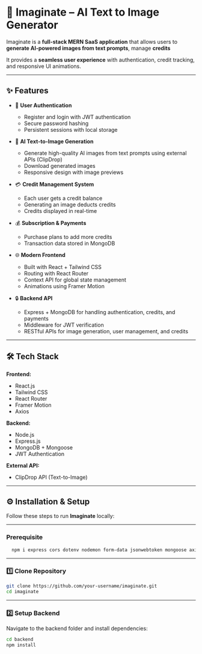 # 📸 Imaginate – AI Text to Image Generator

Imaginate is a **full-stack MERN SaaS application** that allows users to **generate AI-powered images from text prompts**, manage **credits**

 <!-- and purchase additional plans using **Razorpay**.   -->

It provides a **seamless user experience** with authentication, credit tracking, and responsive UI animations.

---

## ✨ Features

- 🔑 **User Authentication**

  - Register and login with JWT authentication
  - Secure password hashing
  - Persistent sessions with local storage

- 🎨 **AI Text-to-Image Generation**

  - Generate high-quality AI images from text prompts using external APIs (ClipDrop)
  - Download generated images
  - Responsive design with image previews

- 💳 **Credit Management System**

  - Each user gets a credit balance
  - Generating an image deducts credits
  - Credits displayed in real-time

- 💰 **Subscription & Payments**
  <!-- - Razorpay integration for secure payments   -->

  - Purchase plans to add more credits
  - Transaction data stored in MongoDB

- 🌐 **Modern Frontend**

  - Built with React + Tailwind CSS
  - Routing with React Router
  - Context API for global state management
  - Animations using Framer Motion
  <!-- - Responsive Navbar, Footer, and UI components   -->

- 🔒 **Backend API**
  - Express + MongoDB for handling authentication, credits, and payments
  - Middleware for JWT verification
  - RESTful APIs for image generation, user management, and credits

---

## 🛠️ Tech Stack

**Frontend:**

- React.js
- Tailwind CSS
- React Router
- Framer Motion
- Axios

**Backend:**

- Node.js
- Express.js
- MongoDB + Mongoose
- JWT Authentication
<!-- - Razorpay SDK   -->

**External API:**

- ClipDrop API (Text-to-Image)

---

## ⚙️ Installation & Setup

Follow these steps to run **Imaginate** locally:

---

### Prerequisite

```bash
  npm i express cors dotenv nodemon form-data jsonwebtoken mongoose axios bcrypt razorpay
```

---

### 1️⃣ Clone Repository

```bash
git clone https://github.com/your-username/imaginate.git
cd imaginate
```

---

### 2️⃣ Setup Backend

Navigate to the backend folder and install dependencies:

```bash
cd backend
npm install
```
